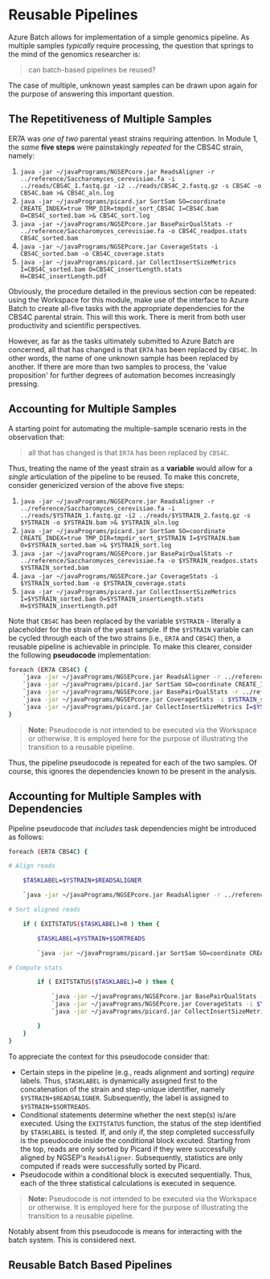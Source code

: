# Reusable Pipelines 

Azure Batch allows for implementation of a simple genomics pipeline. As multiple samples _typically_ require processing, the question that springs to the mind of the genomics researcher is:

> can batch-based pipelines be reused? 

The case of multiple, unknown yeast samples can be drawn upon again for the purpose of answering this important question. 

## The Repetitiveness of Multiple Samples 

ER7A was _one of two_ parental yeast strains requiring attention. In Module 1, the _same_ **five steps** were painstakingly _repeated_ for the CBS4C strain, namely:

1. `java -jar ~/javaPrograms/NGSEPcore.jar ReadsAligner -r ../reference/Saccharomyces_cerevisiae.fa -i ../reads/CBS4C_1.fastq.gz -i2 ../reads/CBS4C_2.fastq.gz -s CBS4C -o CBS4C.bam >& CBS4C_aln.log`
1. `java -jar ~/javaPrograms/picard.jar SortSam SO=coordinate CREATE_INDEX=true TMP_DIR=tmpdir_sort_CBS4C I=CBS4C.bam O=CBS4C_sorted.bam >& CBS4C_sort.log`
1. `java -jar ~/javaPrograms/NGSEPcore.jar BasePairQualStats -r ../reference/Saccharomyces_cerevisiae.fa -o CBS4C_readpos.stats CBS4C_sorted.bam`
1. `java -jar ~/javaPrograms/NGSEPcore.jar CoverageStats -i CBS4C_sorted.bam -o CBS4C_coverage.stats`
1. `java -jar ~/javaPrograms/picard.jar CollectInsertSizeMetrics I=CBS4C_sorted.bam O=CBS4C_insertLength.stats H=CBS4C_insertLength.pdf`

Obviously, the procedure detailed in the previous section _can_ be repeated: using the Workspace for this module, make use of the interface to Azure Batch to create all-five tasks with the appropriate dependencies for the CBS4C parental strain. This will this work. There is merit from both user productivity and scientific perspectives. 

However, as far as the tasks ultimately submitted to Azure Batch are concerned, all that has changed is that `ER7A` has been replaced by `CBS4C`. In other words, the name of one unknown sample has been replaced by another. If there are more than two samples to process, the 'value proposition' for further degrees of automation becomes increasingly pressing. 

## Accounting for Multiple Samples

A starting point for automating the multiple-sample scenario rests in the observation that:

> all that has changed is that `ER7A` has been replaced by `CBS4C`.

Thus, treating the name of the yeast strain as a **variable** would allow for a _single_ articulation of the pipeline to be reused. To make this concrete, consider genericized version of the above five steps:

1. `java -jar ~/javaPrograms/NGSEPcore.jar ReadsAligner -r ../reference/Saccharomyces_cerevisiae.fa -i ../reads/$YSTRAIN_1.fastq.gz -i2 ../reads/$YSTRAIN_2.fastq.gz -s $YSTRAIN -o $YSTRAIN.bam >& $YSTRAIN_aln.log`
1. `java -jar ~/javaPrograms/picard.jar SortSam SO=coordinate CREATE_INDEX=true TMP_DIR=tmpdir_sort_$YSTRAIN I=$YSTRAIN.bam O=$YSTRAIN_sorted.bam >& $YSTRAIN_sort.log`
1. `java -jar ~/javaPrograms/NGSEPcore.jar BasePairQualStats -r ../reference/Saccharomyces_cerevisiae.fa -o $YSTRAIN_readpos.stats $YSTRAIN_sorted.bam`
1. `java -jar ~/javaPrograms/NGSEPcore.jar CoverageStats -i $YSTRAIN_sorted.bam -o $YSTRAIN_coverage.stats`
1. `java -jar ~/javaPrograms/picard.jar CollectInsertSizeMetrics I=$YSTRAIN_sorted.bam O=$YSTRAIN_insertLength.stats H=$YSTRAIN_insertLength.pdf`

Note that `CBS4C` has been replaced by the variable `$YSTRAIN` - literally a placeholder for the strain of the yeast sample. If the `$YSTRAIN` variable can be cycled through each of the two strains (i.e., `ER7A` and `CBS4C`) then, a reusable pipeline is achievable in principle. To make this clearer, consider the following **pseudocode** implementation:

```bash
foreach (ER7A CBS4C) {
    `java -jar ~/javaPrograms/NGSEPcore.jar ReadsAligner -r ../reference/Saccharomyces_cerevisiae.fa -i ../reads/$YSTRAIN_1.fastq.gz -i2 ../reads/$YSTRAIN_2.fastq.gz -s $YSTRAIN -o $YSTRAIN.bam >& $YSTRAIN_aln.log`
    `java -jar ~/javaPrograms/picard.jar SortSam SO=coordinate CREATE_INDEX=true TMP_DIR=tmpdir_sort_$YSTRAIN I=$YSTRAIN.bam O=$YSTRAIN_sorted.bam >& $YSTRAIN_sort.log`
    `java -jar ~/javaPrograms/NGSEPcore.jar BasePairQualStats -r ../reference/Saccharomyces_cerevisiae.fa -o $YSTRAIN_readpos.stats $YSTRAIN_sorted.bam`
    `java -jar ~/javaPrograms/NGSEPcore.jar CoverageStats -i $YSTRAIN_sorted.bam -o $YSTRAIN_coverage.stats`
    `java -jar ~/javaPrograms/picard.jar CollectInsertSizeMetrics I=$YSTRAIN_sorted.bam O=$YSTRAIN_insertLength.stats H=$YSTRAIN_insertLength.pdf`
}
```

> **Note:**
> Pseudocode is _not_ intended to be executed via the Workspace or otherwise. It is employed here for the purpose of illustrating the transition to a reusable pipeline. 

Thus, the pipeline pseudocode is repeated for each of the two samples. Of course, this ignores the dependencies known to be present in the analysis.

## Accounting for Multiple Samples with Dependencies 

Pipeline pseudocode that _includes_ task dependencies might be introduced as follows:

```bash
foreach (ER7A CBS4C) {

# Align reads 

    $TASKLABEL=$YSTRAIN+$READSALIGNER

    `java -jar ~/javaPrograms/NGSEPcore.jar ReadsAligner -r ../reference/Saccharomyces_cerevisiae.fa -i ../reads/$YSTRAIN_1.fastq.gz -i2 ../reads/$YSTRAIN_2.fastq.gz -s $YSTRAIN -o $YSTRAIN.bam >& $YSTRAIN_aln.log` 

# Sort aligned reads

    if ( EXITSTATUS($TASKLABEL)=0 ) then {

        $TASKLABEL=$YSTRAIN+$SORTREADS

        `java -jar ~/javaPrograms/picard.jar SortSam SO=coordinate CREATE_INDEX=true TMP_DIR=tmpdir_sort_$YSTRAIN I=$YSTRAIN.bam O=$YSTRAIN_sorted.bam >& $YSTRAIN_sort.log` 

# Compute stats

        if ( EXITSTATUS($TASKLABEL)=0 ) then {

            `java -jar ~/javaPrograms/NGSEPcore.jar BasePairQualStats -r ../reference/Saccharomyces_cerevisiae.fa -o $YSTRAIN_readpos.stats $YSTRAIN_sorted.bam`
            `java -jar ~/javaPrograms/NGSEPcore.jar CoverageStats -i $YSTRAIN_sorted.bam -o $YSTRAIN_coverage.stats`
            `java -jar ~/javaPrograms/picard.jar CollectInsertSizeMetrics I=$YSTRAIN_sorted.bam O=$YSTRAIN_insertLength.stats H=$YSTRAIN_insertLength.pdf`

        }
    }    
}
```

To appreciate the context for this pseudocode consider that:

- Certain steps in the pipeline (e.g., reads alignment and sorting) _require_ labels. Thus, `$TASKLABEL` is dynamically assigned first to the concatenation of the strain and step-unique identifier, namely `$YSTRAIN+$READSALIGNER`. Subsequently, the label is assigned to `$YSTRAIN+$SORTREADS`. 
- Conditional statements determine whether the next step(s) is/are executed. Using the `EXITSTATUS` function, the status of the step identified by `$TASKLABEL` is tested. If, and only if, the step completed successfully is the pseudocode inside the conditional block excuted. Starting from the top, reads are only sorted by Picard if they were successfully aligned by NGSEP's `ReadsAligner`. Subsequently, statistics are only computed if reads were successfully sorted by Picard. 
- Pseudocode within a conditional block is executed sequentially. Thus, each of the three statistical calculations is executed in sequence. 

> **Note:**
> Pseudocode is _not_ intended to be executed via the Workspace or otherwise. It is employed here for the purpose of illustrating the transition to a reusable pipeline. 

Notably absent from this pseudocode is means for interacting with the batch system. This is considered next. 

## Reusable Batch Based Pipelines

